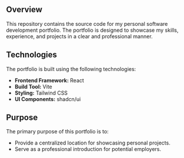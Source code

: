 ## Overview

This repository contains the source code for my personal software development portfolio. The portfolio is designed to showcase my skills, experience, and projects in a clear and professional manner.

## Technologies

The portfolio is built using the following technologies:

- **Frontend Framework:** React
- **Build Tool:** Vite
- **Styling:** Tailwind CSS
- **UI Components:** shadcn/ui

## Purpose

The primary purpose of this portfolio is to:

- Provide a centralized location for showcasing personal projects.
- Serve as a professional introduction for potential employers.
